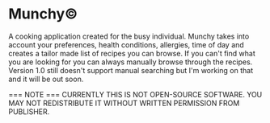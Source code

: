 # Munchy©
A cooking application created for the busy individual. Munchy takes into account your preferences, health conditions, allergies, time of day and creates a tailor made list of recipes you can browse. If you can't find what you are looking for you can always manually browse through the recipes. Version 1.0 still doesn't support manual searching but I'm working on that and it will be out soon.

=== NOTE === CURRENTLY THIS IS NOT OPEN-SOURCE SOFTWARE. YOU MAY NOT REDISTRIBUTE IT WITHOUT WRITTEN PERMISSION FROM PUBLISHER. 
